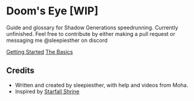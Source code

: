 # Doom's Eye [WIP]
Guide and glossary for Shadow Generations speedrunning. Currently unfinished. Feel free to contribute by either making a pull request or messaging me @sleepiesther on discord

[Getting Started](<Getting Started.md>)
[The Basics](<The Basics.md>)

## Credits
- Written and created by sleepiesther, with help and videos from Moha.
- Inspired by [Starfall Shrine](https://sites.google.com/view/starfallshrine)
